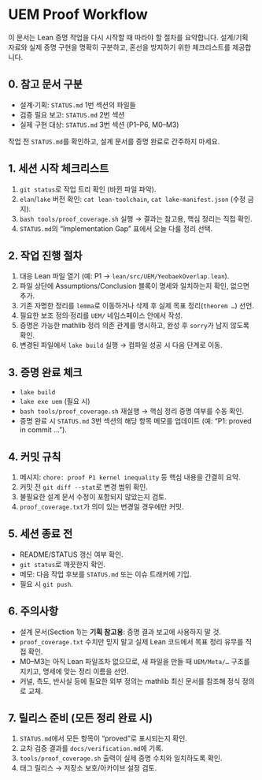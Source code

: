 # UEM Proof Workflow

이 문서는 Lean 증명 작업을 다시 시작할 때 따라야 할 절차를 요약합니다. 설계/기획 자료와 실제 증명 구현을 명확히 구분하고, 혼선을 방지하기 위한 체크리스트를 제공합니다.

## 0. 참고 문서 구분
- 설계·기획: `STATUS.md` 1번 섹션의 파일들
- 검증 필요 보고: `STATUS.md` 2번 섹션
- 실제 구현 대상: `STATUS.md` 3번 섹션 (P1–P6, M0–M3)

작업 전 `STATUS.md`를 확인하고, 설계 문서를 증명 완료로 간주하지 마세요.

## 1. 세션 시작 체크리스트
1. `git status`로 작업 트리 확인 (바뀐 파일 파악).
2. `elan`/`lake` 버전 확인: `cat lean-toolchain`, `cat lake-manifest.json` (수정 금지).
3. `bash tools/proof_coverage.sh` 실행 → 결과는 참고용, 핵심 정리는 직접 확인.
4. `STATUS.md`의 “Implementation Gap” 표에서 오늘 다룰 정리 선택.

## 2. 작업 진행 절차
1. 대응 Lean 파일 열기 (예: P1 → `lean/src/UEM/YeobaekOverlap.lean`).
2. 파일 상단에 Assumptions/Conclusion 블록이 명세와 일치하는지 확인, 없으면 추가.
3. 기존 자명한 정리를 `lemma`로 이동하거나 삭제 후 실제 목표 정리(`theorem …`) 선언.
4. 필요한 보조 정의·정리를 `UEM/` 네임스페이스 안에서 작성.
5. 증명은 가능한 mathlib 정리 의존 관계를 명시하고, 완성 후 `sorry`가 남지 않도록 확인.
6. 변경된 파일에서 `lake build` 실행 → 컴파일 성공 시 다음 단계로 이동.

## 3. 증명 완료 체크
- `lake build`
- `lake exe uem` (필요 시)
- `bash tools/proof_coverage.sh` 재실행 → 핵심 정리 증명 여부를 수동 확인.
- 증명 완료 시 `STATUS.md` 3번 섹션의 해당 항목 메모를 업데이트 (예: “P1: proved in commit …”).

## 4. 커밋 규칙
1. 메시지: `chore: proof P1 kernel inequality` 등 핵심 내용을 간결히 요약.
2. 커밋 전 `git diff --stat`로 변경 범위 확인.
3. 불필요한 설계 문서 수정이 포함되지 않았는지 검토.
4. `proof_coverage.txt`가 의미 있는 변경일 경우에만 커밋.

## 5. 세션 종료 전
- README/STATUS 갱신 여부 확인.
- `git status`로 깨끗한지 확인.
- 메모: 다음 작업 후보를 `STATUS.md` 또는 이슈 트래커에 기입.
- 필요 시 `git push`.

## 6. 주의사항
- 설계 문서(Section 1)는 **기획 참고용**: 증명 결과 보고에 사용하지 말 것.
- `proof_coverage.txt` 수치만 믿지 말고 실제 Lean 코드에서 목표 정리 유무를 직접 확인.
- M0–M3는 아직 Lean 파일조차 없으므로, 새 파일을 만들 때 `UEM/Meta/…` 구조를 지키고, 명세에 맞는 정리 이름을 선언.
- 커널, 측도, 반사실 등에 필요한 외부 정의는 mathlib 최신 문서를 참조해 정식 정의로 교체.

## 7. 릴리스 준비 (모든 정리 완료 시)
1. `STATUS.md`에서 모든 항목이 “proved”로 표시되는지 확인.
2. 교차 검증 결과를 `docs/verification.md`에 기록.
3. `tools/proof_coverage.sh` 출력이 실제 증명 수치와 일치하도록 확인.
4. 태그 릴리스 → 저장소 보호/아카이브 설정 검토.
